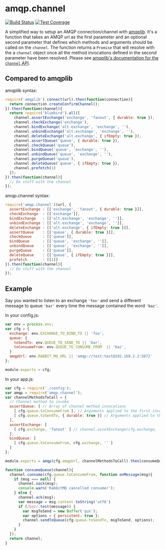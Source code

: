 # amqp.channel

[![Build Status][travis-image]][travis-url]
[![Test Coverage][coveralls-image]][coveralls-url]

A simplified way to setup an AMQP connection/channel with [amqplib](https://www.npmjs.org/package/amqplib). It's a function that takes an AMQP url as the first parameter and an optional second parameter that defines which methods and arguments should be called on the `channel`. The function returns a `Promise` that will resolve with the a `channel` object once all the method invocations defined in the second parameter have been resolved. Please see [amqplib's documentation for the `channel` API](http://www.squaremobius.net/amqp.node/doc/channel_api.html).

## Compared to amqplib

amqplib syntax:

```javascript
require('amqplib').connect(url).then(function(connection){
  return connection.createConfirmChannel();
}).then(function(channel){
  return require('bluebird').all([
    channel.assertExchange('exchange', 'fanout', { durable: true }),
    channel.checkExchange('exchange'),
    channel.bindExchange('alt.exchange', 'exchange', ''),
    channel.unbindExchange('alt.exchange', 'exchange', ''),
    channel.deleteExchange('alt.exchange', { ifEmpty: true }),
    channel.assertQueue('queue', { durable: true }),
    channel.checkQueue('queue'),
    channel.bindQueue('queue', 'exchange', ''),
    channel.unbindQueue('queue', 'exchange', ''),
    channel.purgeQueue('queue'),
    channel.deleteQueue('queue', { ifEmpty: true }),
    channel.prefetch(1)
  ]);
}).then(function(channel){
  // Do stuff with the channel
});
```

amqp.channel syntax:

```javascript
require('amqp.channel')(url, {
  assertExchange : [['exchange', 'fanout', { durable: true }]],
  checkExchange  : [['exchange']],
  bindExchange   : [['alt.exchange', 'exchange', '']],
  unbindExchange : [['alt.exchange', 'exchange', '']],
  deleteExchange : [['alt.exchange', { ifEmpty: true }]],
  assertQueue    : [['queue', { durable: true }]],
  checkQueue     : [['queue']],
  bindQueue      : [['queue', 'exchange', '']],
  unbindQueue    : [['queue', 'exchange', '']],
  purgeQueue     : [['queue']],
  deleteQueue    : [['queue', { ifEmpty: true }]],
  prefetch       : [[1]]
}).then(function(channel){
  // Do stuff with the channel
});
```

## Example

Say you wanted to listen to an exchange `'foo'` and send a different message to queue `'bar'` every time the message contained the word `'baz'`.

In your config.js:

```javascript
var env = process.env;
var cfg = {
  exchange: env.EXCHANGE_TO_BIND_TO || 'foo',
  queue: {
    toSendTo: env.QUEUE_TO_SEND_TO || 'bar',
    toConsumeFrom: env.QUEUE_TO_CONSUME_FROM  || 'baz',
  }
  amqpUrl: env.RABBIT_MQ_URL || 'amqp://test:test@192.168.2.2:5672'
};

module.exports = cfg;
```

In your app.js:

```javascript
var cfg = require('./config');
var amqp = require('amqp.channel');
var channelMethodsToCall = {
  // Channel method to invoke
  assertQueue: [ // Array of channel method invocations
    [ cfg.queue.toConsumeFrom ], // Arguments applied to the first invocation
    [ cfg.queue.toSendTo, { durable: true }] // Arguments applied to the second
  ],
  assertExchange: [
    [ cfg.exchange, 'fanout' ] // channel.assetExchange(cfg.exchange, 'fanout')
  ],
  bindQueue: [
    [ cfg.queue.toConsumeFrom, cfg.exchange, '' ]
  ]
};

module.exports = amqp(cfg.amqpUrl, channelMethodsToCall).then(consumeQueue);

function consumeQueue(channel){
  channel.consume(cfg.queue.toConsumeFrom, function onMessage(msg){
    if (msg === null) {
      channel.nack(msg);
      console.warn('RabbitMQ cancelled consumer');
    } else {
      channel.ack(msg);
      var message = msg.content.toString('utf8')
      if (/baz/.test(message)) {
        var msgToSend = new Buffer('qux');
        var options = { persistent: true };
        channel.sendToQueue(cfg.queue.toSendTo, msgToSend, options);
      }
    }
  });
  return channel;
}
```

[travis-image]: http://img.shields.io/travis/NGPVAN/amqp.channel.svg?style=flat-square
[travis-url]: https://travis-ci.org/NGPVAN/amqp.channel
[coveralls-image]: http://img.shields.io/coveralls/NGPVAN/amqp.channel.svg?style=flat-square
[coveralls-url]: https://coveralls.io/r/NGPVAN/amqp.channel?branch=master
